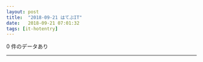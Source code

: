 ```yaml
---
layout: post
title:  "2018-09-21 はてぶIT"
date:   2018-09-21 07:01:32
tags: [it-hotentry]
---
```

0 件のデータあり

<hr>
